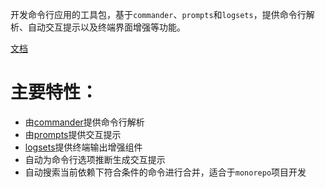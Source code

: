 
开发命令行应用的工具包，基于`commander`、`prompts`和`logsets`，提供命令行解析、自动交互提示以及终端界面增强等功能。

[文档]( https://zhangfisher.github.io/mixcli/)

# 主要特性：

- 由[commander](https://github.com/tj/commander.js)提供命令行解析
- 由[prompts](https://github.com/terkelg/prompts)提供交互提示
- [logsets](https://github.com/terkelg/prompts)提供终端输出增强组件
- 自动为命令行选项推断生成交互提示
- 自动搜索当前依赖下符合条件的命令进行合并，适合于`monorepo`项目开发



